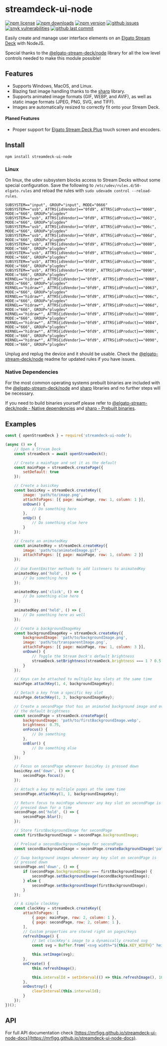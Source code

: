 # streamdeck-ui-node

[![npm license](https://img.shields.io/npm/l/streamdeck-ui-node)](https://www.npmjs.com/package/streamdeck-ui-node) [![npm downloads](https://img.shields.io/npm/dw/streamdeck-ui-node)](https://www.npmjs.com/package/streamdeck-ui-node) [![npm version](https://img.shields.io/npm/v/streamdeck-ui-node)](https://www.npmjs.com/package/streamdeck-ui-node) [![github issues](https://img.shields.io/github/issues/mrfigg/streamdeck-ui-node)](https://github.com/mrfigg/streamdeck-ui-node/issues) [![snyk vulnerabilities](https://img.shields.io/snyk/vulnerabilities/npm/streamdeck-ui-node)](https://security.snyk.io/vuln/?search=streamdeck-ui-node) [![github last commit](https://img.shields.io/github/last-commit/mrfigg/streamdeck-ui-node)](https://github.com/mrfigg/streamdeck-ui-node)

Easily create and manage user interface elements on an [Elgato Stream Deck](https://www.elgato.com/gaming/stream-deck) with NodeJS.

Special thanks to the [@elgato-stream-deck/node](https://www.npmjs.com/package/@elgato-stream-deck/node) library for all the low level controls needed to make this module possible!

## Features

* Supports Windows, MacOS, and Linux.
* Blazing fast image handling thanks to the [sharp](https://www.npmjs.com/package/sharp) library.
* Supports animated image formats (GIF, WEBP, and AVIF), as well as static image formats (JPEG, PNG, SVG, and TIFF).
* Images are automatically resized to correctly fit onto your Stream Deck.

#### Planed Features

* Proper support for [Elgato Stream Deck Plus](https://www.elgato.com/stream-deck-plus) touch screen and encoders.

## Install

`npm install streamdeck-ui-node`

### Linux

On linux, the udev subsystem blocks access to Stream Decks without some special configuration.
Save the following to `/etc/udev/rules.d/50-elgato.rules` and reload the rules with `sudo udevadm control --reload-rules`.

```
SUBSYSTEM=="input", GROUP="input", MODE="0666"
SUBSYSTEM=="usb", ATTRS{idVendor}=="0fd9", ATTRS{idProduct}=="0060", MODE:="666", GROUP="plugdev"
SUBSYSTEM=="usb", ATTRS{idVendor}=="0fd9", ATTRS{idProduct}=="0063", MODE:="666", GROUP="plugdev"
SUBSYSTEM=="usb", ATTRS{idVendor}=="0fd9", ATTRS{idProduct}=="006c", MODE:="666", GROUP="plugdev"
SUBSYSTEM=="usb", ATTRS{idVendor}=="0fd9", ATTRS{idProduct}=="006d", MODE:="666", GROUP="plugdev"
SUBSYSTEM=="usb", ATTRS{idVendor}=="0fd9", ATTRS{idProduct}=="0080", MODE:="666", GROUP="plugdev"
SUBSYSTEM=="usb", ATTRS{idVendor}=="0fd9", ATTRS{idProduct}=="0084", MODE:="666", GROUP="plugdev"
SUBSYSTEM=="usb", ATTRS{idVendor}=="0fd9", ATTRS{idProduct}=="0086", MODE:="666", GROUP="plugdev"
SUBSYSTEM=="usb", ATTRS{idVendor}=="0fd9", ATTRS{idProduct}=="0090", MODE:="666", GROUP="plugdev"
KERNEL=="hidraw*", ATTRS{idVendor}=="0fd9", ATTRS{idProduct}=="0060", MODE:="666", GROUP="plugdev"
KERNEL=="hidraw*", ATTRS{idVendor}=="0fd9", ATTRS{idProduct}=="0063", MODE:="666", GROUP="plugdev"
KERNEL=="hidraw*", ATTRS{idVendor}=="0fd9", ATTRS{idProduct}=="006c", MODE:="666", GROUP="plugdev"
KERNEL=="hidraw*", ATTRS{idVendor}=="0fd9", ATTRS{idProduct}=="006d", MODE:="666", GROUP="plugdev"
KERNEL=="hidraw*", ATTRS{idVendor}=="0fd9", ATTRS{idProduct}=="0080", MODE:="666", GROUP="plugdev"
KERNEL=="hidraw*", ATTRS{idVendor}=="0fd9", ATTRS{idProduct}=="0084", MODE:="666", GROUP="plugdev"
KERNEL=="hidraw*", ATTRS{idVendor}=="0fd9", ATTRS{idProduct}=="0086", MODE:="666", GROUP="plugdev"
KERNEL=="hidraw*", ATTRS{idVendor}=="0fd9", ATTRS{idProduct}=="0090", MODE:="666", GROUP="plugdev"
```

Unplug and replug the device and it should be usable. Check the [@elgato-stream-deck/node](https://www.npmjs.com/package/@elgato-stream-deck/node) readme for updated rules if you have issues.

### Native Dependencies

For the most common operating systems prebuilt binaries are included with the [@elgato-stream-deck/node](https://www.npmjs.com/package/@elgato-stream-deck/node) and [sharp](https://www.npmjs.com/package/sharp) libraries and no further steps will be necessary.

If you need to build binaries yourself please refer to [@elgato-stream-deck/node - Native dependencies](https://www.npmjs.com/package/@elgato-stream-deck/node#native-dependencies) and [sharp - Prebuilt binaries](https://sharp.pixelplumbing.com/install#prebuilt-binaries).

## Examples

```javascript
const { openStreamDeck } = require('streamdeck-ui-node');

(async () => {
    // Open a Stream Deck
    const streamDeck = await openStreamDeck();

    // Create a mainPage and set it as the default
    const mainPage = streamDeck.createPage({
        setDefault: true
    });

    // Create a basicKey
    const basicKey = streamDeck.createKey({
        image: 'path/to/image.png',
        attachToPages: [{ page: mainPage, row: 1, column: 1 }],
        onDown() {
            // Do something here
        },
        onUp() {
            // Do something else here
        }
    });

    // Create an animatedKey
    const animatedKey = streamDeck.createKey({
        image: 'path/to/animatedImage.gif',
        attachToPages: [{ page: mainPage, row: 1, column: 2 }]
    });
    
    // Use EventEmitter methods to add listeners to animatedKey
    animatedKey.on('hold', () => {
        // Do something here
    });

    animatedKey.on('click', () => {
        // Do something else here
    });
    
    animatedKey.on('held', () => {
        // Do something here as well
    });

    // Create a backgroundImageKey
    const backgroundImageKey = streamDeck.createKey({
        backgroundImage: 'path/to/backgroundImage.png',
        image: 'path/to/transparentImage.png',
        attachToPages: [{ page: mainPage, row: 1, column: 3 }],
        onDown() {
            // Toggle the Stream Deck's default brightness
            streamDeck.setBrightness(streamDeck.brightness === 1 ? 0.5 : 1);
        }
    });

    // Keys can be attached to multiple key slots at the same time
    mainPage.attachKey(1, 4, backgroundImageKey);

    // Detach a key from a specific key slot
    mainPage.detachKey(1, 3, backgroundImageKey);

    // Create a secondPage that has an animated background image and overrides
    // the default brightness
    const secondPage = streamDeck.createPage({
        backgroundImage: 'path/to/firstBackgroundImage.webp',
        brightness: 0.75,
        onFocus() {
            // Do something
        },
        onBlur() {
            // Do something else
        }
    });

    // Focus on secondPage whenever basicKey is pressed down
    basicKey.on('down', () => {
        secondPage.focus();
    });

    // Attach a key to multiple pages at the same time
    secondPage.attachKey(1, 1, backgroundImageKey);

    // Return focus to mainPage whenever any key slot on secondPage is
    // pressed down for a time
    secondPage.on('hold', () => {
        secondPage.blur();
    });

    // Store firstBackgroundImage for secondPage
    const firstBackgroundImage = secondPage.backgroundImage;

    // Preload a secondBackgroundImage for secondPage
    const secondBackgroundImage = secondPage.createBackgroundImage('path/to/secondBackgroundImage.webp');

    // Swap background images whenever any key slot on secondPage is
    // pressed down
    secondPage.on('down', () => {
        if (secondPage.backgroundImage === firstBackgroundImage) {
            secondPage.setBackgroundImage(secondBackgroundImage);
        } else {
            secondPage.setBackgroundImage(firstBackgroundImage);
        }
    });

    // A simple clockKey
    const clockKey = streamDeck.createKey({
        attachToPages: [
            { page: mainPage, row: 2, column: 1 },
            { page: secondPage, row: 2, column: 1 },
        ],
        // Custom properties are stored right on pages/keys
        refreshImage() {
            // Set clockKey's image to a dynamically created svg
            const svg = Buffer.from(`<svg width="${this.KEY_WIDTH}" height="${this.KEY_HEIGHT}" xmlns="http://www.w3.org/2000/svg" xmlns:xlink="http://www.w3.org/1999/xlink"><text font-family="Verdana, sans-serif" font-size="14" fill="#EFEFEF" stroke="#EFEFEF" text-anchor="middle" x="${this.KEY_WIDTH / 2}" y="${this.KEY_HEIGHT / 2 + 7}">${new Date().toLocaleTimeString()}</text></svg>`)

            this.setImage(svg);
        },
        onCreate() {
            this.refreshImage();

            this.intervalId = setInterval(() => this.refreshImage(), 1000);
        },
        onDestroy() {
            clearInterval(this.intervalId);
        }
    });
})();
```

## API

For full API documentation check [https://mrfigg.github.io/streamdeck-ui-node-docs](https://mrfigg.github.io/streamdeck-ui-node-docs).